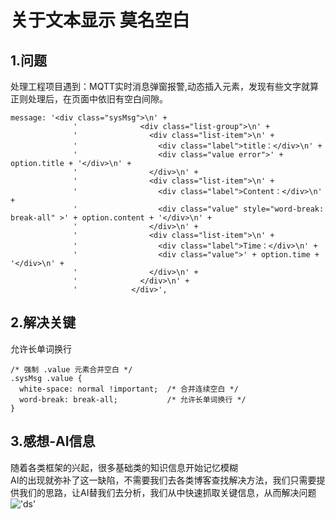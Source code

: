 # 关于文本显示 莫名空白
## 1.问题
处理工程项目遇到：MQTT实时消息弹窗报警,动态插入元素，发现有些文字就算正则处理后，在页面中依旧有空白间隙。
````js{4}
message: '<div class="sysMsg">\n' +
              '              <div class="list-group">\n' +
              '                <div class="list-item">\n' +
              '                  <div class="label">title：</div>\n' +
              '                  <div class="value error">' + option.title + '</div>\n' +
              '                </div>\n' +
              '                <div class="list-item">\n' +
              '                  <div class="label">Content：</div>\n' +
              '                  <div class="value" style="word-break: break-all" >' + option.content + '</div>\n' +
              '                </div>\n' +
              '                <div class="list-item">\n' +
              '                  <div class="label">Time：</div>\n' +
              '                  <div class="value">' + option.time + '</div>\n' +
              '                </div>\n' +
              '              </div>\n' +
              '            </div>',
````
## 2.解决关键
允许长单词换行
````js{4}
/* 强制 .value 元素合并空白 */
.sysMsg .value {
  white-space: normal !important;  /* 合并连续空白 */
  word-break: break-all;           /* 允许长单词换行 */
}
````
## 3.感想-AI信息
随着各类框架的兴起，很多基础类的知识信息开始记忆模糊
<br>
AI的出现就弥补了这一缺陷，不需要我们去各类博客查找解决方法，我们只需要提供我们的思路，让AI替我们去分析，我们从中快速抓取关键信息，从而解决问题
!['ds'](/tech01.jpg)